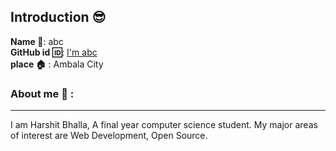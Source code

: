 ## Introduction :sunglasses:
**Name :name_badge:**:     abc
<br>
**GitHub id :id:**: [I'm abc](https://github.com/abc)
<br>
**place :house:** : Ambala City
### About me :boy: :
---
I am Harshit Bhalla, A final year computer science student.
My major areas of interest are Web Development, Open Source.
